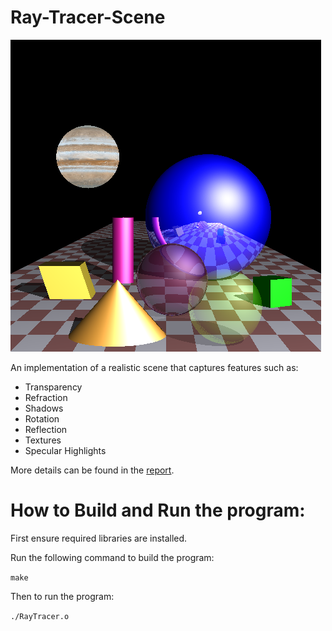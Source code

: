 # Ray-Tracer-Scene


![scene](/images/raytracer.png) 


An implementation of a realistic scene that captures features such as:
- Transparency
- Refraction
- Shadows 
- Rotation 
- Reflection
- Textures 
- Specular Highlights </a>


More details can be found in the [report](docs/report.pdf).

# How to Build and Run the program:

First ensure required libraries are installed.

Run the following command to build the program:

```make```

Then to run the program:


```./RayTracer.o```
